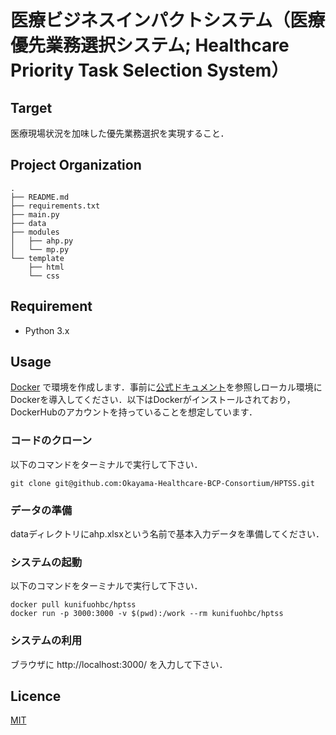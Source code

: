 # 医療ビジネスインパクトシステム（医療優先業務選択システム; Healthcare Priority Task Selection System）

## Target

医療現場状況を加味した優先業務選択を実現すること．

## Project Organization

    .
    ├── README.md
    ├── requirements.txt
    ├── main.py
    ├── data
    ├── modules
    │   ├── ahp.py
    │   └── mp.py
    └── template
        ├── html
        └── css

## Requirement

* Python 3.x


## Usage

[Docker](https://www.docker.com/) で環境を作成します．事前に[公式ドキュメント](https://docs.docker.com/)を参照しローカル環境にDockerを導入してください．以下はDockerがインストールされており，DockerHubのアカウントを持っていることを想定しています．

### コードのクローン

以下のコマンドをターミナルで実行して下さい．
```shell
git clone git@github.com:Okayama-Healthcare-BCP-Consortium/HPTSS.git
```

### データの準備

dataディレクトリにahp.xlsxという名前で基本入力データを準備してください．

### システムの起動

以下のコマンドをターミナルで実行して下さい．
```shell
docker pull kunifuohbc/hptss
docker run -p 3000:3000 -v $(pwd):/work --rm kunifuohbc/hptss
```

### システムの利用

ブラウザに http://localhost:3000/ を入力して下さい．

## Licence

[MIT](https://github.com/tcnksm/tool/blob/master/LICENCE)
